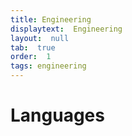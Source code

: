 ```yaml
---
title: Engineering
displaytext:  Engineering
layout:  null
tab:  true
order:  1
tags: engineering
---
```


# Languages

